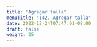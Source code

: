 ```yaml
---
title: "Agregar talla"
menuTitle: "142. Agregar talla"
date: 2022-12-24T07:47:01-08:00
draft: false
weight: 25
---
```

